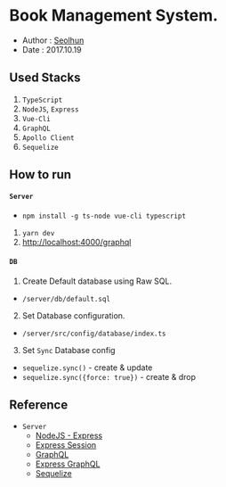 # Book Management System.

- Author : [Seolhun](https://github.com/Seolhun)
- Date : 2017.10.19

## Used Stacks

1. `TypeScript`
2. `NodeJS`, `Express`
3. `Vue-Cli`
4. `GraphQL`
5. `Apollo Client`
6. `Sequelize`

## How to run

#### `Server`

- `npm install -g ts-node vue-cli typescript`

1. `yarn dev`
2. [http://localhost:4000/graphql](http://localhost:4000/graphql)

#### `DB`

1. Create Default database using Raw SQL.

- `/server/db/default.sql`

2. Set Database configuration.

- `/server/src/config/database/index.ts`

3. Set `Sync` Database config

- `sequelize.sync()` - create & update
- `sequelize.sync({force: true})` - create & drop

## Reference

- `Server`
  - [NodeJS - Express](http://expressjs.com/)
  - [Express Session](https://github.com/expressjs/session#options)
  - [GraphQL](http://graphql.org/learn/)
  - [Express GraphQL](https://github.com/graphql/express-graphql)
  - [Sequelize](http://docs.sequelizejs.com/)
